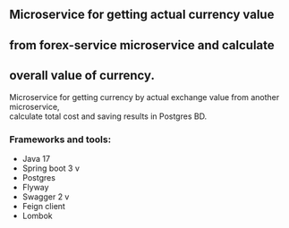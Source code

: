 ## Microservice for getting actual currency value    
## from forex-service microservice and calculate   
## overall value of currency.

Microservice for getting currency by actual exchange value from another microservice,   
calculate total cost and saving results in Postgres BD.

### Frameworks and tools:

- Java 17
- Spring boot 3 v
- Postgres
- Flyway
- Swagger 2 v
- Feign client
- Lombok